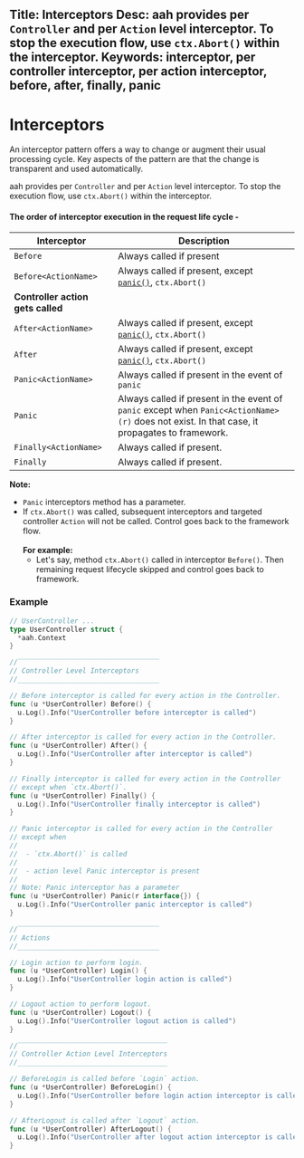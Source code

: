 Title: Interceptors
Desc: aah provides per `Controller` and per `Action` level interceptor. To stop the execution flow, use `ctx.Abort()` within the interceptor.
Keywords: interceptor, per controller interceptor, per action interceptor, before, after, finally, panic
---
# Interceptors

An interceptor pattern offers a way to change or augment their usual processing cycle. Key aspects of the pattern are that the change is transparent and used automatically.

aah provides per `Controller` and per `Action` level interceptor. To stop the execution flow, use `ctx.Abort()` within the interceptor.

#### The order of interceptor execution in the request life cycle -

Interceptor | Description
----------- | -----------
`Before` | Always called if present
`Before<ActionName>` | Always called if present, except [`panic()`](https://golang.org/pkg/builtin/#panic),  `ctx.Abort()`
 | **Controller action gets called**
`After<ActionName>` | Always called if present, except [`panic()`](https://golang.org/pkg/builtin/#panic), `ctx.Abort()`
`After` | Always called if present, except [`panic()`](https://golang.org/pkg/builtin/#panic), `ctx.Abort()`
`Panic<ActionName>` | Always called if present in the event of `panic`
`Panic` | Always called if present in the event of `panic` except when `Panic<ActionName>(r)` does not exist. In that case, it propagates to framework.
`Finally<ActionName>` | Always called if present.
`Finally` | Always called if present.

<div class="alert alert-info-blue">
<p><strong>Note:</strong>
<ul>
  <li><code>Panic</code> interceptors method has a parameter.</li>
  <li>If <code>ctx.Abort()</code> was called, subsequent interceptors and targeted controller <code>Action</code> will not be called. Control goes back to the framework flow.<br><br>
  <strong>For example:<br></strong>
  <ul>
    <li>Let's say, method <code>ctx.Abort()</code> called in interceptor <code>Before()</code>. Then remaining request lifecycle skipped and control goes back to framework.</li>
  </ul>
  </li>
</ul>
</p>
</div>

### Example

```go
// UserController ...
type UserController struct {
  *aah.Context
}

//‾‾‾‾‾‾‾‾‾‾‾‾‾‾‾‾‾‾‾‾‾‾‾‾‾‾‾‾‾‾‾‾‾‾‾
// Controller Level Interceptors
//___________________________________

// Before interceptor is called for every action in the Controller.
func (u *UserController) Before() {
  u.Log().Info("UserController before interceptor is called")
}

// After interceptor is called for every action in the Controller.
func (u *UserController) After() {
  u.Log().Info("UserController after interceptor is called")
}

// Finally interceptor is called for every action in the Controller
// except when `ctx.Abort()`.
func (u *UserController) Finally() {
  u.Log().Info("UserController finally interceptor is called")
}

// Panic interceptor is called for every action in the Controller
// except when
//
//  - `ctx.Abort()` is called
//
//  - action level Panic interceptor is present
//
// Note: Panic interceptor has a parameter
func (u *UserController) Panic(r interface{}) {
  u.Log().Info("UserController panic interceptor is called")
}

//‾‾‾‾‾‾‾‾‾‾‾‾‾‾‾‾‾‾‾‾‾‾‾‾‾‾‾‾‾‾‾‾‾‾‾
// Actions
//___________________________________

// Login action to perform login.
func (u *UserController) Login() {
  u.Log().Info("UserController login action is called")
}

// Logout action to perform logout.
func (u *UserController) Logout() {
  u.Log().Info("UserController logout action is called")
}

//‾‾‾‾‾‾‾‾‾‾‾‾‾‾‾‾‾‾‾‾‾‾‾‾‾‾‾‾‾‾‾‾‾‾‾‾‾
// Controller Action Level Interceptors
//_____________________________________

// BeforeLogin is called before `Login` action.
func (u *UserController) BeforeLogin() {
  u.Log().Info("UserController before login action interceptor is called")
}

// AfterLogout is called after `Logout` action.
func (u *UserController) AfterLogout() {
  u.Log().Info("UserController after logout action interceptor is called")
}
```
